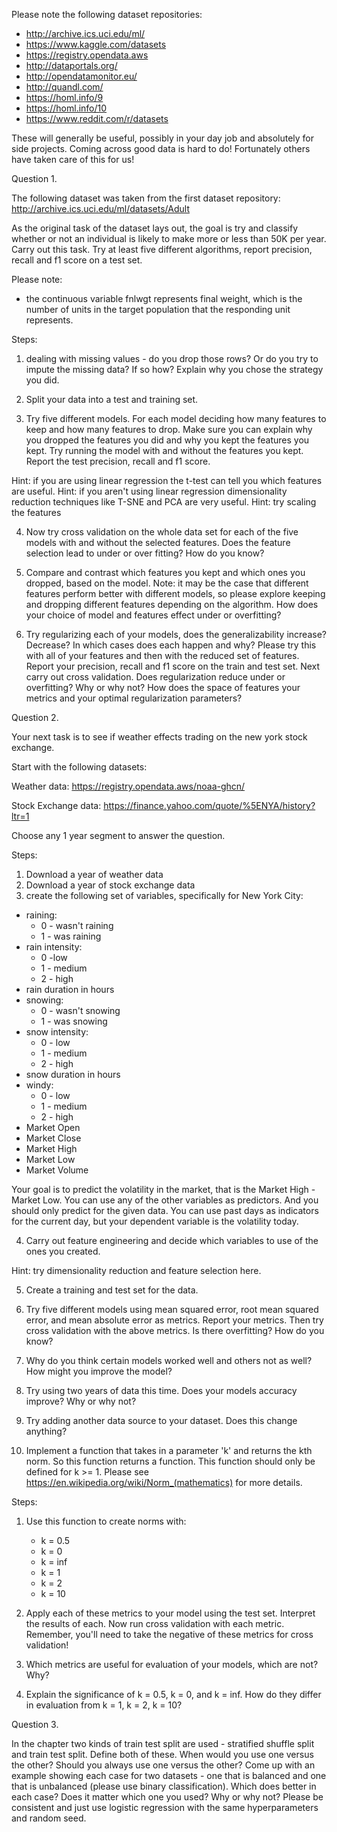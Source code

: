 Please note the following dataset repositories:

* http://archive.ics.uci.edu/ml/
* https://www.kaggle.com/datasets
* https://registry.opendata.aws
* http://dataportals.org/
* http://opendatamonitor.eu/
* http://quandl.com/
* https://homl.info/9
* https://homl.info/10
* https://www.reddit.com/r/datasets

These will generally be useful, possibly in your day job and absolutely for side projects.  Coming across good data is hard to do!  Fortunately others have taken care of this for us!

Question 1. 

The following dataset was taken from the first dataset repository: http://archive.ics.uci.edu/ml/datasets/Adult

As the original task of the dataset lays out, the goal is try and classify whether or not an individual is likely to make more or less than 50K per year.  Carry out this task.  Try at least five different algorithms, report precision, recall and f1 score on a test set.

Please note:
* the continuous variable fnlwgt represents final weight, which is the number of units in the target population that the responding unit represents.

Steps:

1. dealing with missing values - do you drop those rows?  Or do you try to impute the missing data?  If so how?  Explain why you chose the strategy you did.

2. Split your data into a test and training set.

3. Try five different models.  For each model deciding how many features to keep and how many features to drop.  Make sure you can explain why you dropped the features you did and why you kept the features you kept.  Try running the model with and without the features you kept.  Report the test precision, recall and f1 score.

Hint: if you are using linear regression the t-test can tell you which features are useful. 
Hint: if you aren't using linear regression dimensionality reduction techniques like T-SNE and PCA are very useful.
Hint: try scaling the features

4. Now try cross validation on the whole data set for each of the five models with and without the selected features.  Does the feature selection lead to under or over fitting?  How do you know?

5. Compare and contrast which features you kept and which ones you dropped, based on the model.  Note: it may be the case that different features perform better with different models, so please explore keeping and dropping different features depending on the algorithm.  How does your choice of model and features effect under or overfitting?

5. Try regularizing each of your models, does the generalizability increase?  Decrease?  In which cases does each happen and why?  Please try this with all of your features and then with the reduced set of features.  Report your precision, recall and f1 score on the train and test set.  Next carry out cross validation.  Does regularization reduce under or overfitting?  Why or why not?  How does the space of features your metrics and your optimal regularization parameters?

Question 2. 

Your next task is to see if weather effects trading on the new york stock exchange.

Start with the following datasets:

Weather data:
https://registry.opendata.aws/noaa-ghcn/

Stock Exchange data:
https://finance.yahoo.com/quote/%5ENYA/history?ltr=1

Choose any 1 year segment to answer the question.

Steps:

1. Download a year of weather data
2. Download a year of stock exchange data
3. create the following set of variables, specifically for New York City:
* raining:	
	* 0 - wasn't raining
	* 1 - was raining
* rain intensity:
	* 0 -low
	* 1 - medium
	* 2 - high
* rain duration in hours
* snowing:
	* 0 - wasn't snowing
	* 1 - was snowing
* snow intensity:
	* 0 - low
	* 1 - medium
	* 2 - high
* snow duration in hours
* windy:
	* 0 - low
	* 1 - medium
	* 2 - high
* Market Open
* Market Close
* Market High
* Market Low
* Market Volume

Your goal is to predict the volatility in the market, that is the Market High - Market Low.  You can use any of the other variables as predictors.  And you should only predict for the given data.  You can use past days as indicators for the current day, but your dependent variable is the volatility today.

4. Carry out feature engineering and decide which variables to use of the ones you created.

Hint: try dimensionality reduction and feature selection here.

5. Create a training and test set for the data.

6. Try five different models using mean squared error, root mean squared error, and mean absolute error as metrics.  Report your metrics.  Then try cross validation with the above metrics.  Is there overfitting?  How do you know?

7. Why do you think certain models worked well and others not as well?  How might you improve the model?

8. Try using two years of data this time.  Does your models accuracy improve?  Why or why not?

9. Try adding another data source to your dataset.  Does this change anything?

3. Implement a function that takes in a parameter 'k' and returns the kth norm.  So this function returns a function.  This function should only be defined for k >= 1.  Please see https://en.wikipedia.org/wiki/Norm_(mathematics) for more details.

Steps:
1. Use this function to create norms with:
	* k = 0.5
	* k = 0
	* k = inf
	* k = 1
	* k = 2
	* k = 10

2. Apply each of these metrics to your model using the test set.  Interpret the results of each.  Now run cross validation with each metric.  Remember, you'll need to take the negative of these metrics for cross validation!

3. Which metrics are useful for evaluation of your models, which are not?  Why?

4. Explain the significance of k = 0.5, k = 0, and k = inf.  How do they differ in evaluation from k = 1, k = 2, k = 10?


Question 3. 

In the chapter two kinds of train test split are used - stratified shuffle split and train test split.  Define both of these.  When would you use one versus the other?  Should you always use one versus the other?  Come up with an example showing each case for two datasets - one that is balanced and one that is unbalanced (please use binary classification).  Which does better in each case?  Does it matter which one you used?  Why or why not?  Please be consistent and just use logistic regression with the same hyperparameters and random seed.

